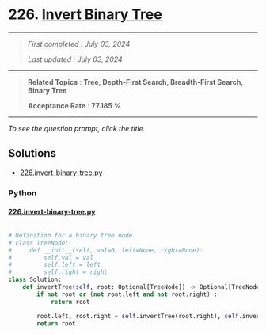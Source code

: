 # 226. [Invert Binary Tree](<https://leetcode.com/problems/invert-binary-tree>)

------

> *First completed : July 03, 2024*
>
> *Last updated : July 03, 2024*


------

> **Related Topics** : **Tree, Depth-First Search, Breadth-First Search, Binary Tree**
>
> **Acceptance Rate** : **77.185 %**


------

*To see the question prompt, click the title.*

## Solutions

- [226.invert-binary-tree.py](<../my-submissions/226.invert-binary-tree.py>)
### Python
#### [226.invert-binary-tree.py](<../my-submissions/226.invert-binary-tree.py>)
```Python

# Definition for a binary tree node.
# class TreeNode:
#     def __init__(self, val=0, left=None, right=None):
#         self.val = val
#         self.left = left
#         self.right = right
class Solution:
    def invertTree(self, root: Optional[TreeNode]) -> Optional[TreeNode]:
        if not root or (not root.left and not root.right) :
            return root

        root.left, root.right = self.invertTree(root.right), self.invertTree(root.left)
        return root
        

```

